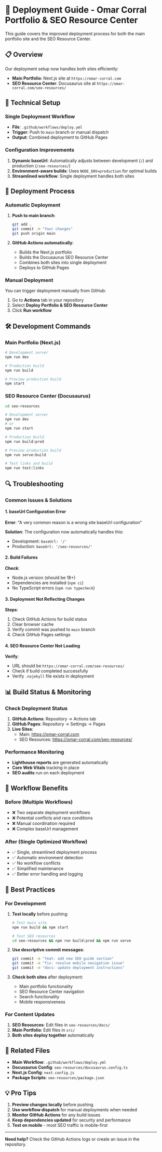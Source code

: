# 🚀 Deployment Guide - Omar Corral Portfolio & SEO Resource Center

This guide covers the improved deployment process for both the main portfolio site and the SEO Resource Center.

## 📋 Overview

Our deployment setup now handles both sites efficiently:
- **Main Portfolio**: Next.js site at `https://omar-corral.com`
- **SEO Resource Center**: Docusaurus site at `https://omar-corral.com/seo-resources/`

## 🔧 Technical Setup

### Single Deployment Workflow
- **File**: `.github/workflows/deploy.yml`
- **Trigger**: Push to `main` branch or manual dispatch
- **Output**: Combined deployment to GitHub Pages

### Configuration Improvements
1. **Dynamic baseUrl**: Automatically adjusts between development (`/`) and production (`/seo-resources/`)
2. **Environment-aware builds**: Uses `NODE_ENV=production` for optimal builds
3. **Streamlined workflow**: Single deployment handles both sites

## 🚀 Deployment Process

### Automatic Deployment
1. **Push to main branch**:
   ```bash
   git add .
   git commit -m "Your changes"
   git push origin main
   ```

2. **GitHub Actions automatically**:
   - Builds the Next.js portfolio
   - Builds the Docusaurus SEO Resource Center
   - Combines both sites into single deployment
   - Deploys to GitHub Pages

### Manual Deployment
You can trigger deployment manually from GitHub:
1. Go to **Actions** tab in your repository
2. Select **Deploy Portfolio & SEO Resource Center**
3. Click **Run workflow**

## 🛠️ Development Commands

### Main Portfolio (Next.js)
```bash
# Development server
npm run dev

# Production build
npm run build

# Preview production build
npm start
```

### SEO Resource Center (Docusaurus)
```bash
cd seo-resources

# Development server
npm run dev
# or
npm run start

# Production build
npm run build:prod

# Preview production build
npm run serve:build

# Test links and build
npm run test:links
```

## 🔍 Troubleshooting

### Common Issues & Solutions

#### 1. **baseUrl Configuration Error**
**Error**: "A very common reason is a wrong site baseUrl configuration"

**Solution**: The configuration now automatically handles this:
- Development: `baseUrl: '/'`
- Production: `baseUrl: '/seo-resources/'`

#### 2. **Build Failures**
**Check**:
- Node.js version (should be 18+)
- Dependencies are installed (`npm ci`)
- No TypeScript errors (`npm run typecheck`)

#### 3. **Deployment Not Reflecting Changes**
**Steps**:
1. Check GitHub Actions for build status
2. Clear browser cache
3. Verify commit was pushed to `main` branch
4. Check GitHub Pages settings

#### 4. **SEO Resource Center Not Loading**
**Verify**:
- URL should be `https://omar-corral.com/seo-resources/`
- Check if build completed successfully
- Verify `.nojekyll` file exists in deployment

## 📊 Build Status & Monitoring

### Check Deployment Status
1. **GitHub Actions**: Repository → Actions tab
2. **GitHub Pages**: Repository → Settings → Pages
3. **Live Sites**:
   - Main: https://omar-corral.com
   - SEO Resources: https://omar-corral.com/seo-resources/

### Performance Monitoring
- **Lighthouse reports** are generated automatically
- **Core Web Vitals** tracking in place
- **SEO audits** run on each deployment

## 🔄 Workflow Benefits

### Before (Multiple Workflows)
- ❌ Two separate deployment workflows
- ❌ Potential conflicts and race conditions
- ❌ Manual coordination required
- ❌ Complex baseUrl management

### After (Single Optimized Workflow)
- ✅ Single, streamlined deployment process
- ✅ Automatic environment detection
- ✅ No workflow conflicts
- ✅ Simplified maintenance
- ✅ Better error handling and logging

## 🎯 Best Practices

### For Development
1. **Test locally** before pushing:
   ```bash
   # Test main site
   npm run build && npm start
   
   # Test SEO resources
   cd seo-resources && npm run build:prod && npm run serve
   ```

2. **Use descriptive commit messages**:
   ```bash
   git commit -m "feat: add new SEO guide section"
   git commit -m "fix: resolve mobile navigation issue"
   git commit -m "docs: update deployment instructions"
   ```

3. **Check both sites** after deployment:
   - Main portfolio functionality
   - SEO Resource Center navigation
   - Search functionality
   - Mobile responsiveness

### For Content Updates
1. **SEO Resources**: Edit files in `seo-resources/docs/`
2. **Main Portfolio**: Edit files in `src/`
3. **Both sites deploy together** automatically

## 🔗 Related Files

- **Main Workflow**: `.github/workflows/deploy.yml`
- **Docusaurus Config**: `seo-resources/docusaurus.config.ts`
- **Next.js Config**: `next.config.js`
- **Package Scripts**: `seo-resources/package.json`

## 💡 Pro Tips

1. **Preview changes locally** before pushing
2. **Use workflow dispatch** for manual deployments when needed
3. **Monitor GitHub Actions** for any build issues
4. **Keep dependencies updated** for security and performance
5. **Test on mobile** - most SEO traffic is mobile-first

---

**Need help?** Check the GitHub Actions logs or create an issue in the repository.
